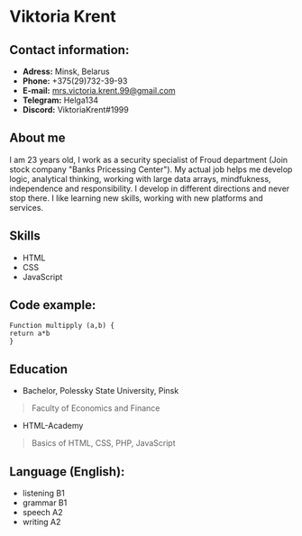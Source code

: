 # Viktoria Krent

## Contact information:

* **Adress:** Minsk, Belarus
* **Phone:** +375(29)732-39-93
* **E-mail:** mrs.victoria.krent.99@gmail.com
* **Telegram:** Helga134
* **Discord:** ViktoriaKrent#1999

## About me

I am 23 years old, I work as a security specialist of Froud department (Join stock company "Banks Pricessing Center").
My actual job helps me develop logic, analytical thinking, working with large data arrays, mindfukness, independence and responsibility.
I develop in different directions and never stop there. I like learning new skills, working with new platforms and services. 

## Skills

* HTML
* CSS
* JavaScript

## Code example:

```
Function multipply (a,b) {
return a*b
}
```

## Education 

* Bachelor, Polessky State University, Pinsk
> Faculty of Economics and Finance
* HTML-Academy
> Basics of HTML, CSS, PHP, JavaScript

## Language (English):

* listening B1
* grammar B1
* speech A2
* writing A2
